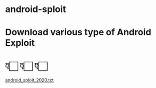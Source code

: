 # android-sploit
# Download various type of Android Exploit 
# 👇🏻 👇🏻 👇🏻 
[android_sploit_2020.txt](https://github.com/keralahacker/android-sploit/files/5146485/android_sploit_2020.txt)
